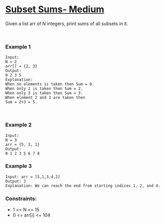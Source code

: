 <!-- <a name="687. Longest Univalue Path - Medium"></a> -->
# [Subset Sums- Medium](https://practice.geeksforgeeks.org/problems/subset-sums2234/1)

Given a list arr of N integers, print sums of all subsets in it.   

<br>

### Example 1
```
Input:
N = 2
arr[] = {2, 3}
Output:
0 2 3 5
Explanation:
When no elements is taken then Sum = 0.
When only 2 is taken then Sum = 2.
When only 3 is taken then Sum = 3.
When element 2 and 3 are taken then 
Sum = 2+3 = 5.
```


<br>

### Example 2
```
Input:
N = 3
arr = {5, 2, 1}
Output:
0 1 2 3 5 6 7 8
```

### Example 3
```
Input: arr = [5,1,3,4,2]
Output: 3
Explanation: We can reach the end from starting indices 1, 2, and 4.
```

### Constraints:

- 1 <= N <= 15
- 0 <= arr[i] <= 104